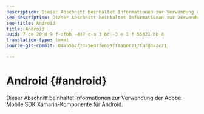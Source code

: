 ```yaml
---
description: Dieser Abschnitt beinhaltet Informationen zur Verwendung der Adobe Mobile SDK Xamarin-Komponente für Android.
seo-description: Dieser Abschnitt beinhaltet Informationen zur Verwendung der Adobe Mobile SDK Xamarin-Komponente für Android.
seo-title: Android
title: Android
uuid: 7 ce 20 d 9 f-afbb -447 c-a 3 bd -3 e 1 f 55421 bb 4
translation-type: tm+mt
source-git-commit: 04a55b2f73a5ed7fe629ff8ab06217fafd3a2c71

---
```



# Android {#android}

Dieser Abschnitt beinhaltet Informationen zur Verwendung der Adobe Mobile SDK Xamarin-Komponente für Android.

